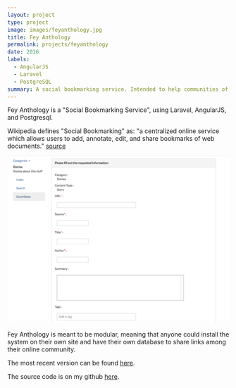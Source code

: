 ```yaml
---
layout: project
type: project
image: images/feyanthology.jpg
title: Fey Anthology
permalink: projects/feyanthology
date: 2016
labels:
  - AngularJS
  - Laravel
  - PostgreSQL
summary: A social bookmarking service. Intended to help communities of shared creative interests collect relevant resources for easy access.
---
```


Fey Anthology is a "Social Bookmarking Service", using Laravel, AngularJS, and Postgresql.

Wikipedia defines "Social Bookmarking" as: "a centralized online service which allows users to add, annotate, edit, and share bookmarks of web documents." [source](https://en.wikipedia.org/wiki/Social_bookmarking)




![Information Entry](https://github.com/alexcw234/alexcw234.github.io/blob/master/images/newentry.png?raw=true)


Fey Anthology is meant to be modular, meaning that anyone could install the system on their own site and have their own database to share links among their online community.

The most recent version can be found [here](http://feyanthology.herokuapp.com/).

The source code is on my github [here](https://github.com/alexcw234/feyAnthology).


